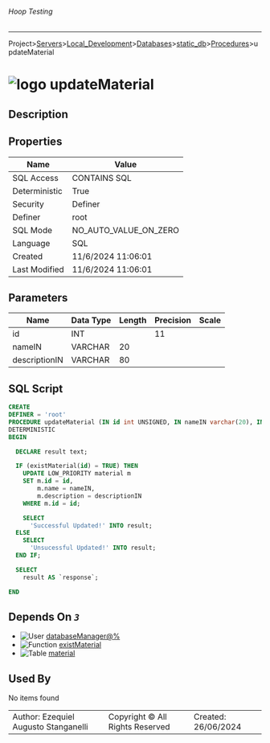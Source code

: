 ###### Hoop Testing
___
Project>[Servers](../../../../Servers.md)>[Local_Development](../../../Local_Development.md)>[Databases](../../Databases.md)>[static_db](../static_db.md)>[Procedures](Procedures.md)>updateMaterial


# ![logo](../../../../../Images/procedure64.svg) updateMaterial

## <a name="#Description"></a>Description
> 
## <a name="#Properties"></a>Properties
|Name|Value|
|---|---|
|SQL Access|CONTAINS SQL|
|Deterministic|True|
|Security|Definer|
|Definer|root|
|SQL Mode|NO_AUTO_VALUE_ON_ZERO|
|Language|SQL|
|Created|11/6/2024 11:06:01|
|Last Modified|11/6/2024 11:06:01|


## <a name="#Parameters"></a>Parameters
|Name|Data Type|Length|Precision|Scale|
|---|---|---|---|---|
|id|INT||11||
|nameIN|VARCHAR|20|||
|descriptionIN|VARCHAR|80|||

## <a name="#SqlScript"></a>SQL Script
```SQL
CREATE
DEFINER = 'root'
PROCEDURE updateMaterial (IN id int UNSIGNED, IN nameIN varchar(20), IN descriptionIN varchar(80))
DETERMINISTIC
BEGIN

  DECLARE result text;

  IF (existMaterial(id) = TRUE) THEN
    UPDATE LOW_PRIORITY material m
    SET m.id = id,
        m.name = nameIN,
        m.description = descriptionIN
    WHERE m.id = id;

    SELECT
      'Successful Updated!' INTO result;
  ELSE
    SELECT
      'Unsucessful Updated!' INTO result;
  END IF;

  SELECT
    result AS `response`;

END
```

## <a name="#DependsOn"></a>Depends On _`3`_
- ![User](../../../../../Images/user.svg) [databaseManager@%](../../../Users/databaseManager@%.md)
- ![Function](../../../../../Images/function.svg) [existMaterial](../Functions/existMaterial.md)
- ![Table](../../../../../Images/table.svg) [material](../Tables/material.md)


## <a name="#UsedBy"></a>Used By
No items found

||||
|---|---|---|
|Author: Ezequiel Augusto Stanganelli|Copyright © All Rights Reserved|Created: 26/06/2024|